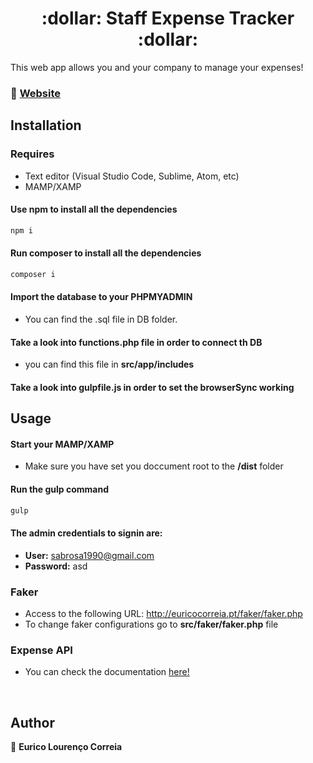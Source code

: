 <h1 align="center">:dollar: Staff Expense Tracker :dollar:</h1>

This web app allows you and your company to manage your expenses!

### 📌 [Website](http://euricocorreia.pt/)

## Installation

### Requires

- Text editor (Visual Studio Code, Sublime, Atom, etc)
- MAMP/XAMP

#### Use npm to install all the dependencies

```bash
npm i
```

#### Run composer to install all the dependencies

```bash
composer i
```

#### Import the database to your PHPMYADMIN

- You can find the .sql file in DB folder.

#### Take a look into functions.php file in order to connect th DB

- you can find this file in **src/app/includes**

#### Take a look into gulpfile.js in order to set the browserSync working

## Usage

#### Start your MAMP/XAMP

- Make sure you have set you doccument root to the **/dist** folder

#### Run the gulp command

```bash
gulp
```

#### The admin credentials to signin are:

- **User:** sabrosa1990@gmail.com <br>
- **Password:** asd

### Faker

- Access to the following URL: http://euricocorreia.pt/faker/faker.php
- To change faker configurations go to **src/faker/faker.php** file

### Expense API

- You can check the documentation [here!](https://documenter.getpostman.com/view/10280159/T17J9nNE?version=latest)

<br>

## Author

👤 **Eurico Lourenço Correia**
